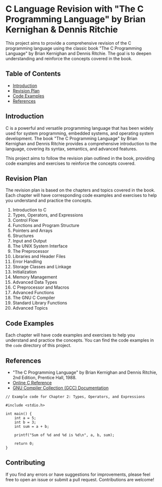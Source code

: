 # C Language Revision with "The C Programming Language" by Brian Kernighan & Dennis Ritchie

This project aims to provide a comprehensive revision of the C programming language using the classic book "The C Programming Language" by Brian Kernighan and Dennis Ritchie. The goal is to deepen understanding and reinforce the concepts covered in the book.

## Table of Contents

- [Introduction](#introduction)
- [Revision Plan](#revision-plan)
- [Code Examples](#code-examples)
- [References](#references)

## Introduction

C is a powerful and versatile programming language that has been widely used for system programming, embedded systems, and operating system development. The book "The C Programming Language" by Brian Kernighan and Dennis Ritchie provides a comprehensive introduction to the language, covering its syntax, semantics, and advanced features.

This project aims to follow the revision plan outlined in the book, providing code examples and exercises to reinforce the concepts covered.

## Revision Plan

The revision plan is based on the chapters and topics covered in the book. Each chapter will have corresponding code examples and exercises to help you understand and practice the concepts.

1. Introduction to C
2. Types, Operators, and Expressions
3. Control Flow
4. Functions and Program Structure
5. Pointers and Arrays
6. Structures
7. Input and Output
8. The UNIX System Interface
9. The Preprocessor
10. Libraries and Header Files
11. Error Handling
12. Storage Classes and Linkage
13. Initialization
14. Memory Management
15. Advanced Data Types
16. C Preprocessor and Macros
17. Advanced Functions
18. The GNU C Compiler
19. Standard Library Functions
20. Advanced Topics

## Code Examples

Each chapter will have code examples and exercises to help you understand and practice the concepts. You can find the code examples in the `code` directory of this project.

## References

- "The C Programming Language" by Brian Kernighan and Dennis Ritchie, 2nd Edition, Prentice Hall, 1988.
- [Online C Reference](https://en.cppreference.com/w/c)
- [GNU Compiler Collection (GCC) Documentation](https://gcc.gnu.org/onlinedocs/)

```
// Example code for Chapter 2: Types, Operators, and Expressions

#include <stdio.h>

int main() {
    int a = 5;
    int b = 3;
    int sum = a + b;

    printf("Sum of %d and %d is %d\n", a, b, sum);

    return 0;
}
```

## Contributing

If you find any errors or have suggestions for improvements, please feel free to open an issue or submit a pull request. Contributions are welcome!